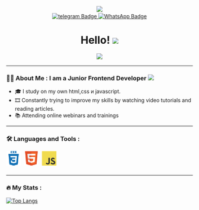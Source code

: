 <div id="header" align="center">
  <img src="https://media.giphy.com/media/cIn5fTcjnKhStIeAef/giphy.gif" width="100"/>
  <div id="badges">
  <a href="https://t.me/R_nikolaev23">
    <img src="https://img.shields.io/badge/telegram-blue?style=for-the-badge&logo=telegram&logoColor=white" alt="telegram Badge"/>
  </a>
  <a href="https://wa.me/79266492444">
    <img src="https://img.shields.io/badge/whatsapp-success?style=for-the-badge&logo=whatsapp&logoColor=white" alt="WhatsApp Badge"/>
  </a>
    <h1>
  Hello!
  <img src="https://media.giphy.com/media/hvRJCLFzcasrR4ia7z/giphy.gif" width="30"/>
</h1>
</div> 
</div>
<div align="center">
  <img src="https://media.giphy.com/media/IeRdg7gLkfK1ly2mFU/giphy.gif"" width="200"/>
</div>
                                                                                    
---                                                                                 
### :man_technologist: About Me : I am a Junior Frontend Developer <img src="https://media.giphy.com/media/WUlplcMpOCEmTGBtBW/giphy.gif" width="30"> ###
                                                                                                                                             
- :mortar_board: I study on my own html,css и javascript.
- :film_strip: Constantly trying to improve my skills by watching video tutorials and reading articles.
- :books: Attending online webinars and trainings                                         
                                                                                                                                             
---
### :hammer_and_wrench: Languages and Tools :  
 <img src="https://github.com/devicons/devicon/blob/master/icons/css3/css3-plain-wordmark.svg"  title="CSS3" alt="CSS" width="40" height="40"/>&nbsp;
  <img src="https://github.com/devicons/devicon/blob/master/icons/html5/html5-original.svg" title="HTML5" alt="HTML" width="40" height="40"/>&nbsp;
  <img src="https://github.com/devicons/devicon/blob/master/icons/javascript/javascript-original.svg" title="JavaScript" alt="JavaScript" width="40" height="40"/>&nbsp;
### 
---

### :fire: My Stats :
[![Top Langs](https://github-readme-stats.vercel.app/api/top-langs/?username=R-Nikolaev&layout=compact)](https://github.com/anuraghazra/github-readme-stats)
